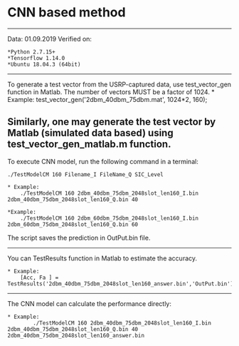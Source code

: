 # CNN based method

----------------------
Data: 01.09.2019
Verified on:

	*Python 2.7.15+
	*Tensorflow 1.14.0
	*Ubuntu 18.04.3 (64bit)
----------------------

To generate a test vector from the USRP-captured data, use test_vector_gen function in Matlab. 
The number of vectors MUST be a factor of 1024.
	* Example:
			test_vector_gen('2dbm_40dbm_75dbm.mat', 1024*2, 160);
			
Similarly, one may generate the test vector by Matlab (simulated data based) using test_vector_gen_matlab.m function.
---------------------

To execute CNN model, run the following command in a terminal:

	./TestModelCM 160 Filename_I FileName_Q SIC_Level

	* Example:
		./TestModelCM 160 2dbm_40dbm_75dbm_2048slot_len160_I.bin 2dbm_40dbm_75dbm_2048slot_len160_Q.bin 40
		
	*Example:	
		./TestModelCM 160 2dbm_60dbm_75dbm_2048slot_len160_I.bin 2dbm_60dbm_75dbm_2048slot_len160_Q.bin 60

The script saves the prediction in OutPut.bin file. 

-------------------

You can TestResults function in Matlab to estimate the accuracy.

	* Example:
		[Acc, Fa ] = TestResults('2dbm_40dbm_75dbm_2048slot_len160_answer.bin','OutPut.bin')
			
-------------------

The CNN model can calculate the performance directly:

	* Example:
			./TestModelCM 160 2dbm_40dbm_75dbm_2048slot_len160_I.bin 2dbm_40dbm_75dbm_2048slot_len160_Q.bin 40 2dbm_40dbm_75dbm_2048slot_len160_answer.bin



